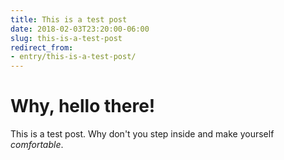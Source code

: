 ```yaml
---
title: This is a test post
date: 2018-02-03T23:20:00-06:00
slug: this-is-a-test-post
redirect_from:
- entry/this-is-a-test-post/
---
```

# Why, hello there!

This is a test post. Why don't you step inside and make yourself _comfortable_.